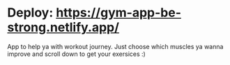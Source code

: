 # Deploy: https://gym-app-be-strong.netlify.app/
App to help ya with workout journey. Just choose which muscles ya wanna improve and scroll down to get your exersices :)
